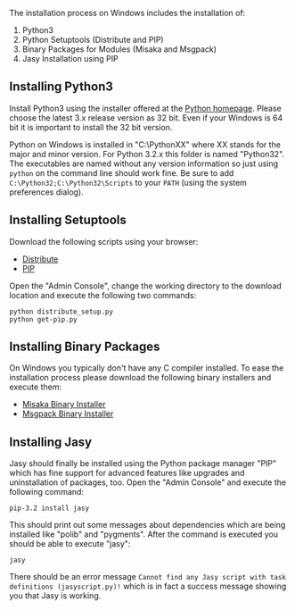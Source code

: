 The installation process on Windows includes the installation of:

1. Python3
2. Python Setuptools (Distribute and PIP)
3. Binary Packages for Modules (Misaka and Msgpack)
4. Jasy Installation using PIP

Installing Python3
------------------

Install Python3 using the installer offered at the [Python homepage](http://www.python.org/getit/releases/). Please choose the latest 3.x release version as 32 bit. Even if your Windows is 64 bit it is important to install the 32 bit version.

Python on Windows is installed in "C:\PythonXX" where XX stands for the major and minor version. For Python 3.2.x this folder is named "Python32". The executables are named without any version information so just using `python` on the command line should work fine. Be sure to add `C:\Python32;C:\Python32\Scripts` to your `PATH` (using the system preferences dialog).


Installing Setuptools
---------------------

Download the following scripts using your browser:

* [Distribute](http://python-distribute.org/distribute_setup.py)
* [PIP](https://raw.github.com/pypa/pip/master/contrib/get-pip.py)

Open the "Admin Console", change the working directory to the download location and execute the following two commands:

    python distribute_setup.py
    python get-pip.py




Installing Binary Packages
--------------------------

On Windows you typically don't have any C compiler installed. To ease the installation process please download the following binary installers and execute them:

* [Misaka Binary Installer](http://pypi.python.org/packages/3.2/m/misaka/misaka-0.4.1.win32-py3.2.msi#md5=2c99bf3926a1c768a66d5b52084923ba)
* [Msgpack Binary Installer](http://www.lfd.uci.edu/~gohlke/pythonlibs/fj2ir7sn/msgpack-python-0.1.12.win32-py3.2.exe)


Installing Jasy
---------------

Jasy should finally be installed using the Python package manager "PIP" which has fine support for advanced features like upgrades and uninstallation of packages, too. Open the "Admin Console" and execute the following command:

    pip-3.2 install jasy

This should print out some messages about dependencies which are being installed like "polib" and "pygments". After the command is executed you should be able to execute "jasy":

    jasy

There should be an error message `Cannot find any Jasy script with task definitions (jasyscript.py)!` which is in fact a success message showing you that Jasy is working. 